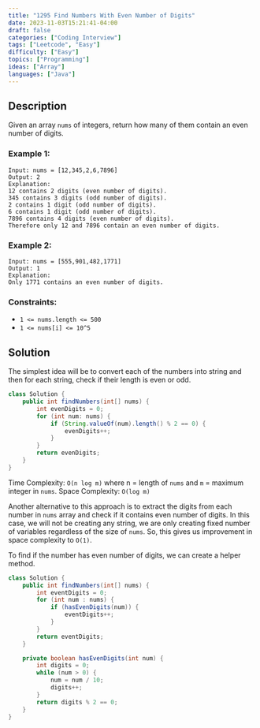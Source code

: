 ```yaml
---
title: "1295 Find Numbers With Even Number of Digits"
date: 2023-11-03T15:21:41-04:00
draft: false
categories: ["Coding Interview"]
tags: ["Leetcode", "Easy"]
difficulty: ["Easy"]
topics: ["Programming"]
ideas: ["Array"]
languages: ["Java"]
---
```


## Description

Given an array `nums` of integers, return how many of them contain an even number of digits.

### Example 1:

```
Input: nums = [12,345,2,6,7896]
Output: 2
Explanation: 
12 contains 2 digits (even number of digits). 
345 contains 3 digits (odd number of digits). 
2 contains 1 digit (odd number of digits). 
6 contains 1 digit (odd number of digits). 
7896 contains 4 digits (even number of digits). 
Therefore only 12 and 7896 contain an even number of digits.
```

### Example 2:

```
Input: nums = [555,901,482,1771]
Output: 1 
Explanation: 
Only 1771 contains an even number of digits.
```

### Constraints:

- `1 <= nums.length <= 500`
- `1 <= nums[i] <= 10^5`

## Solution

The simplest idea will be to convert each of the numbers into string and then for each string, check if their length is even or odd.

```java
class Solution {
    public int findNumbers(int[] nums) {
        int evenDigits = 0;
        for (int num: nums) {
            if (String.valueOf(num).length() % 2 == 0) {
                evenDigits++;
            }
        }
        return evenDigits;
    }
}
```

Time Complexity: `O(n log m)` where n = length of `nums` and `m` = maximum integer in `nums`.
Space Complexity: `O(log m)`

Another alternative to this approach is to extract the digits from each number in `nums` array and check if it contains even number of digits. In this case, we will not be creating any string, we are only creating fixed number of variables regardless of the size of `nums`. So, this gives us improvement in space complexity to `O(1)`.

To find if the number has even number of digits, we can create a helper method.

```java
class Solution {
    public int findNumbers(int[] nums) {
        int eventDigits = 0;
        for (int num : nums) {
            if (hasEvenDigits(num)) {
                eventDigits++;
            }
        }
        return eventDigits;
    }

    private boolean hasEvenDigits(int num) {
        int digits = 0;
        while (num > 0) {
            num = num / 10;
            digits++;
        }
        return digits % 2 == 0;
    }
}
```